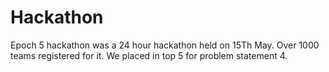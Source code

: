 # Hackathon

Epoch 5 hackathon was a 24 hour hackathon held on 15Th May. Over 1000 teams registered for it.
<emphasis>We placed in top 5 for problem statement 4. </emphasis>
